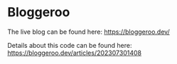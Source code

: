 # Bloggeroo

The live blog can be found here: https://bloggeroo.dev/


Details about this code can be found here: https://bloggeroo.dev/articles/202307301408
